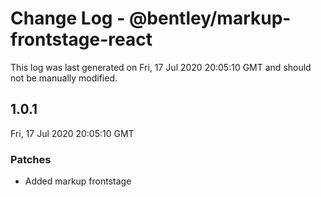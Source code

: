# Change Log - @bentley/markup-frontstage-react

This log was last generated on Fri, 17 Jul 2020 20:05:10 GMT and should not be manually modified.

## 1.0.1
Fri, 17 Jul 2020 20:05:10 GMT

### Patches

- Added markup frontstage

